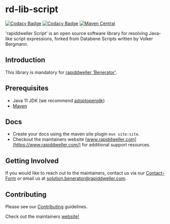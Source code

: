 # rd-lib-script
[![Codacy Badge](https://app.codacy.com/project/badge/Grade/492f94f55b28496cbe614fd7b6006b58)](https://www.codacy.com/gh/rapiddweller/rd-lib-script/dashboard?utm_source=github.com&amp;utm_medium=referral&amp;utm_content=rapiddweller/rd-lib-script&amp;utm_campaign=Badge_Grade)
[![Codacy Badge](https://app.codacy.com/project/badge/Coverage/492f94f55b28496cbe614fd7b6006b58)](https://www.codacy.com/gh/rapiddweller/rd-lib-script/dashboard?utm_source=github.com&utm_medium=referral&utm_content=rapiddweller/rd-lib-script&utm_campaign=Badge_Coverage)
[![Maven Central](https://maven-badges.herokuapp.com/maven-central/com.rapiddweller/rd-lib-script/badge.svg)](https://search.maven.org/artifact/com.rapiddweller/rd-lib-script)

'rapiddweller Script' is an open source software library for resolving Java-like script expressions,
forked from Databene Scripts written by Volker Bergmann.

## Introduction

This library is mandatory for [rapiddweller 'Benerator'](https://www.benerator.de).

## Prerequisites

- Java 11 JDK (we recommend [adoptopenjdk](https://adoptopenjdk.net/))
- [Maven](https://maven.apache.org/)

## Docs

- Create your docs using the maven site plugin `mvn site:site`. 
- Checkout the maintainers website [www.rapiddweller.com](https://www.rapiddweller.com/) 
  for additional support resources.  
  

## Getting Involved

If you would like to reach out to the maintainers, contact us via our 
[Contact-Form](https://www.benerator.de/contact-us) or email us at 
[solution.benerator@rapiddweller.com](mailto:solution.benerator@rapiddweller.com).


## Contributing

Please see our [Contributing](CONTRIBUTING.md) guidelines. 

Check out the maintainers [website!](https://rapiddweller.com)
